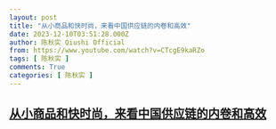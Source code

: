 ```yaml
---
layout: post
title: "从小商品和快时尚，来看中国供应链的内卷和高效"
date: 2023-12-10T03:51:28.000Z
author: 陈秋实 Qiushi Official
from: https://www.youtube.com/watch?v=CTcgE9kaRZo
tags: [ 陈秋实 ]
comments: True
categories: [ 陈秋实 ]
---
```

<!--1702180288000-->
[从小商品和快时尚，来看中国供应链的内卷和高效](https://www.youtube.com/watch?v=CTcgE9kaRZo)
------

<div>

</div>
